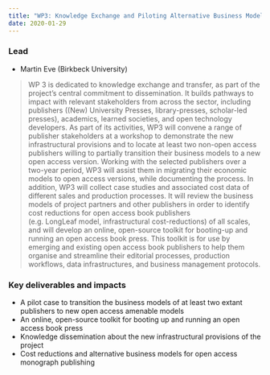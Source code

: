 ```yaml
---
title: "WP3: Knowledge Exchange and Piloting Alternative Business Models"
date: 2020-01-29
---
```


### Lead

* Martin Eve (Birkbeck University) 

> WP 3 is dedicated to knowledge exchange and transfer, as part of the project’s central commitment to dissemination. It builds pathways to impact with relevant stakeholders from across the sector, including publishers ((New) University Presses, library-presses, scholar-led presses), academics, learned societies, and open technology developers. As part of its activities, WP3 will convene a range of publisher stakeholders at a workshop to demonstrate the new infrastructural provisions and to locate at least two non-open access publishers willing to partially transition their business models to a new open access version. Working with the selected publishers over a two-year period, WP3 will assist them in migrating their economic models to open access versions, while documenting the process. In addition, WP3 will collect case studies and associated cost data of different sales and production processes. It will review the business models of project partners and other publishers in order to identify cost reductions for open access book publishers (e.g. LongLeaf model, infrastructural cost-reductions) of all scales, and will develop an online, open-source toolkit for booting-up and running an open access book press. This toolkit is for use by emerging and existing open access book publishers to help them organise and streamline their editorial processes, production workflows, data infrastructures, and business management protocols. 

### Key deliverables and impacts

* A pilot case to transition the business models of at least two extant publishers to new open access amenable models
* An online, open-source toolkit for booting up and running an open access book press
* Knowledge dissemination about the new infrastructural provisions of the project
* Cost reductions and alternative business models for open access monograph publishing

